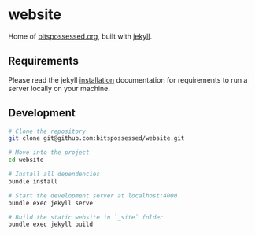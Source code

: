 # website

Home of [bitspossessed.org](https://bitspossessed.org), built with [jekyll](https://jekyllrb.com/).

## Requirements

Please read the jekyll [installation](https://jekyllrb.com/docs/installation/) documentation for requirements to run a server locally on your machine.

## Development

```bash
# Clone the repository
git clone git@github.com:bitspossessed/website.git

# Move into the project
cd website

# Install all dependencies
bundle install

# Start the development server at localhost:4000
bundle exec jekyll serve

# Build the static website in `_site` folder
bundle exec jekyll build
```
